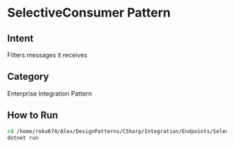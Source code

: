 # SelectiveConsumer Pattern

## Intent
Filters messages it receives

## Category
Enterprise Integration Pattern

## How to Run
```bash
cd /home/roku674/Alex/DesignPatterns/CSharp/Integration/Endpoints/SelectiveConsumer
dotnet run
```
